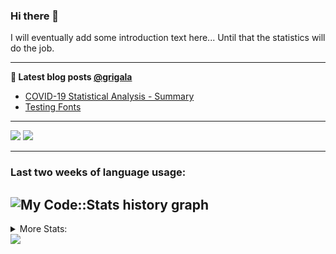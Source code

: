 ### Hi there 👋

I will eventually add some introduction text here... Until that the statistics will do the job. 

<!--
**grigala/grigala** is a ✨ _special_ ✨ repository because its `README.md` (this file) appears on your GitHub profile.

Here are some ideas to get you started:

- 🔭 I’m currently working on ...
- 🌱 I’m currently learning ...
- 👯 I’m looking to collaborate on ...
- 🤔 I’m looking for help with ...
- 💬 Ask me about ...
- 📫 How to reach me: ...
- 😄 Pronouns: ...
- ⚡ Fun fact: ...
-->

---

**📕 Latest blog posts [@grigala](https://grigala.github.io/blog/)**
<!-- BLOG-POST-LIST:START -->
- [COVID-19 Statistical Analysis - Summary](https://grigala.github.io/posts/2020/03/covid-19/)
- [Testing Fonts](https://grigala.github.io/posts/2019/12/testing-fonts/)
<!-- BLOG-POST-LIST:END -->

 ---
 
![](https://grigala-stats.vercel.app/api?username=grigala&count_private=true&show_icons=true&line_height=21&title_color=009930&icon_color=009930) ![](https://grigala-stats.vercel.app/api/top-langs/?username=grigala&layout=compact&title_color=009930)

<!-- images are not the same line
<p align = "center">
    <img src="https://github-readme-stats.vercel.app/api?username=grigala&count_private=true&show_icons=true&theme=dark&line_height=33" width="48%">
    <img src="https://github-readme-stats.vercel.app/api/top-langs/?username=grigala&layout=compact&theme=dark" width="48%">
</p> -->

---
### Last two weeks of language usage:

![My Code::Stats history graph](https://codestats-profile-readme.herokuapp.com/history-graph/grigala?max_languages=10)
---
<details>
<summary> More Stats: </summary>
  
<!--START_SECTION:waka-->
📊 **This Week I Spent My Time On** 

```text
⌚︎ Time Zone: Europe/Zurich

💬 Programming Languages: 
Java                     15 hrs 6 mins       ███████████████████░░░░░░   76.7% 
Asciidoc                 1 hr 29 mins        ██░░░░░░░░░░░░░░░░░░░░░░░   7.55% 
Scala                    54 mins             █░░░░░░░░░░░░░░░░░░░░░░░░   4.64% 
XML                      38 mins             ░░░░░░░░░░░░░░░░░░░░░░░░░   3.27% 
Python                   35 mins             ░░░░░░░░░░░░░░░░░░░░░░░░░   3.01%

🔥 Editors: 
IntelliJ                 17 hrs 21 mins      ██████████████████████░░░   88.12% 
Vim                      1 hr 26 mins        █░░░░░░░░░░░░░░░░░░░░░░░░   7.3% 
PyCharm                  40 mins             ░░░░░░░░░░░░░░░░░░░░░░░░░   3.39% 
VS Code                  10 mins             ░░░░░░░░░░░░░░░░░░░░░░░░░   0.9% 
CLion                    3 mins              ░░░░░░░░░░░░░░░░░░░░░░░░░   0.27%

💻 Operating System: 
Mac                      16 hrs 55 mins      █████████████████████░░░░   85.94% 
Windows                  1 hr 37 mins        ██░░░░░░░░░░░░░░░░░░░░░░░   8.25% 
Linux                    1 hr 8 mins         █░░░░░░░░░░░░░░░░░░░░░░░░   5.81%

```

**I Mostly Code in Java** 

```text
Java                     6 repos             ████░░░░░░░░░░░░░░░░░░░░░   18.75% 
C++                      3 repos             ██░░░░░░░░░░░░░░░░░░░░░░░   9.38% 
Scala                    3 repos             ██░░░░░░░░░░░░░░░░░░░░░░░   9.38% 
Dart                     3 repos             ██░░░░░░░░░░░░░░░░░░░░░░░   9.38% 
Python                   2 repos             █░░░░░░░░░░░░░░░░░░░░░░░░   6.25%

```



<!--END_SECTION:waka-->

![My Code::Stats history graph](https://codestats-readme.wegfan.cn/history-graph/grigala)
---
</details>

<img src="https://komarev.com/ghpvc/?username=grigala&color=009930"/>

<!-- an additional pinned repositiroes -->
<!-- ![ReadMe Card](https://grigala-stats.vercel.app/api/pin/?username=grigala&repo=3DMMDepthFitting&title_color=008800) -->
